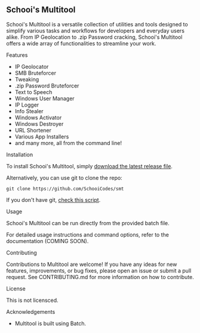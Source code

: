 Schooi's Multitool
---------

Schooi's Multitool is a versatile collection of utilities and tools designed to simplify various tasks and workflows for developers and everyday users alike. From IP Geolocation to .zip Password cracking, Schooi's Multitool offers a wide array of functionalities to streamline your work.

Features

- IP Geolocator
- SMB Bruteforcer
- Tweaking
- .zip Password Bruteforcer
- Text to Speech
- Windows User Manager
- IP Logger
- Info Stealer
- Windows Activator
- Windows Destroyer
- URL Shortener
- Various App Installers
- and many more, all from the command line!

Installation

To install Schooi's Multitool, simply [download the latest release file](https://github.com/SchooiCodes/smt/releases).

Alternatively, you can use git to clone the repo:

```git clone https://github.com/SchooiCodes/smt```

If you don't have git, [check this script](https://github.com/SchooiCodes/smt/blob/main/Files/git.bat).

Usage

Schooi's Multitool can be run directly from the provided batch file.

For detailed usage instructions and command options, refer to the documentation (COMING SOON).

Contributing

Contributions to Multitool are welcome! If you have any ideas for new features, improvements, or bug fixes, please open an issue or submit a pull request. See CONTRIBUTING.md for more information on how to contribute.

License

This is not licensced.

Acknowledgements

- Multitool is built using Batch.
